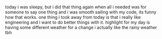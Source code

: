 today i was sleepy, but i did that thing again when all i needed was for someone to say one thing and i was smooth sailing with my code, its funny how that works. one thing i took away from today is that i really like engineering and i want to do better things with it. highlight for my day is having some different weather for a change i actually like the rainy weather tbh